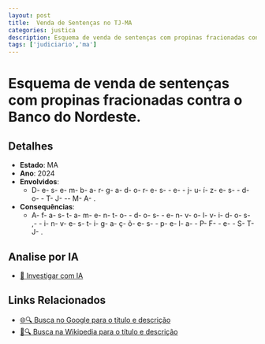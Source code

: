 ```yaml
---
layout: post
title:  Venda de Sentenças no TJ-MA
categories: justica
description: Esquema de venda de sentenças com propinas fracionadas contra o Banco do Nordeste.Desembargadores e juízes do TJ-MA.
tags: ['judiciario','ma']
---
```


# Esquema de venda de sentenças com propinas fracionadas contra o Banco do Nordeste.

## Detalhes
- **Estado**: MA
- **Ano**: 2024
- **Envolvidos**:
  - D- e- s- e- m- b- a- r- g- a- d- o- r- e- s-  - e-  - j- u- í- z- e- s-  - d- o-  - T- J- -- M- A- .
- **Consequências**:
  - A- f- a- s- t- a- m- e- n- t- o-  - d- o- s-  - e- n- v- o- l- v- i- d- o- s- ,-  - i- n- v- e- s- t- i- g- a- ç- õ- e- s-  - p- e- l- a-  - P- F-  - e-  - S- T- J- .

## Analise por IA
- [🤖 Investigar com IA](https://www.perplexity.ai/search?q=Venda%20de%20Senten%C3%A7as%20no%20TJ-MA%20Esquema%20de%20venda%20de%20senten%C3%A7as%20com%20propinas%20fracionadas%20contra%20o%20Banco%20do%20Nordeste.%20MA)

## Links Relacionados
- [🌐🔍 Busca no Google para o título e descrição](https://www.google.com/search?q=Venda%20de%20Senten%C3%A7as%20no%20TJ-MA%20Esquema%20de%20venda%20de%20senten%C3%A7as%20com%20propinas%20fracionadas%20contra%20o%20Banco%20do%20Nordeste.%20MA)
- [📖🔍 Busca na Wikipedia para o título e descrição](https://pt.wikipedia.org/w/index.php?search=Venda%20de%20Senten%C3%A7as%20no%20TJ-MA%20Esquema%20de%20venda%20de%20senten%C3%A7as%20com%20propinas%20fracionadas%20contra%20o%20Banco%20do%20Nordeste.%20MA)

